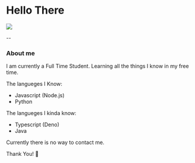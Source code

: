 # Hello There
<img src="https://img.shields.io/badge/Hello-World-red?style=for-the-badge">

--

### About me 

I am currently a Full Time Student. Learning all the things I know in my free time.

The langueges I Know:
  - Javascript (Node.js)
  - Python

The langueges I kinda know:
  - Typescript (Deno)
  - Java

Currently there is no way to contact me.


Thank You! :slightly_smiling_face:
